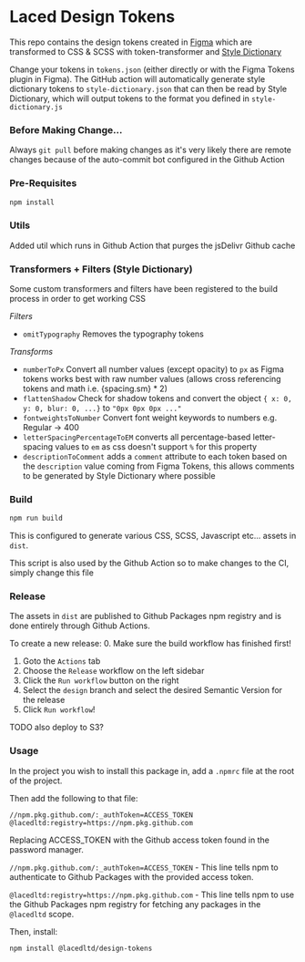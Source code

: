 # Laced Design Tokens

This repo contains the design tokens created in [Figma](https://docs.tokens.studio) which are transformed to CSS & SCSS with token-transformer and [Style Dictionary](https://amzn.github.io/style-dictionary/#/)

Change your tokens in `tokens.json` (either directly or with the Figma Tokens plugin in Figma). The GitHub action will automatically generate style dictionary tokens to `style-dictionary.json` that can then be read by Style Dictionary, which will output tokens to the format you defined in `style-dictionary.js`

### Before Making Change...

Always `git pull` before making changes as it's very likely there are remote changes because of the auto-commit bot configured in the Github Action

### Pre-Requisites

```sh
npm install
```

### Utils

Added util which runs in Github Action that purges the jsDelivr Github cache

### Transformers + Filters (Style Dictionary)

Some custom transformers and filters have been registered to the build process in order to get working CSS

_Filters_

- `omitTypography` Removes the typography tokens

_Transforms_

- `numberToPx` Convert all number values (except opacity) to `px` as Figma tokens works best with raw number values (allows cross referencing tokens and math i.e. {spacing.sm} * 2)
- `flattenShadow` Check for shadow tokens and convert the object `{ x: 0, y: 0, blur: 0, ...}` to `"0px 0px 0px ..."`
- `fontweightsToNumber` Convert font weight keywords to numbers e.g. Regular -> 400
- `letterSpacingPercentageToEM` converts all percentage-based letter-spacing values to `em` as css doesn't support `%` for this property
- `descriptionToComment` adds a `comment` attribute to each token based on the `description` value coming from Figma Tokens, this allows comments to be generated by Style Dictionary where possible

### Build

```sh
npm run build
```

This is configured to generate various CSS, SCSS, Javascript etc... assets in `dist`.

This script is also used by the Github Action so to make changes to the CI, simply change this file

### Release

The assets in `dist` are published to Github Packages npm registry and is done entirely through Github Actions.

To create a new release:
0. Make sure the build workflow has finished first!
1. Goto the `Actions` tab
2. Choose the `Release` workflow on the left sidebar
3. Click the `Run workflow` button on the right
4. Select the `design` branch and select the desired Semantic Version for the release
5. Click `Run workflow`!

TODO also deploy to S3?

### Usage

In the project you wish to install this package in, add a `.npmrc` file at the root of the project.

Then add the following to that file:

```
//npm.pkg.github.com/:_authToken=ACCESS_TOKEN
@lacedltd:registry=https://npm.pkg.github.com
```

Replacing ACCESS_TOKEN with the Github access token found in the password manager.

`//npm.pkg.github.com/:_authToken=ACCESS_TOKEN` - This line tells npm to authenticate to Github Packages with the provided access token.

`@lacedltd:registry=https://npm.pkg.github.com` - This line tells npm to use the Github Packages npm registry for fetching any packages in the `@lacedltd` scope.

Then, install:

`npm install @lacedltd/design-tokens`
